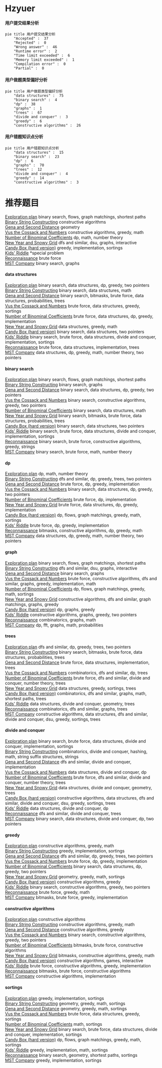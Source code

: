 # Hzyuer
<!-- tabs:start -->
#### **用户提交结果分析**

```mermaid
pie title 用户提交结果分析
    "Accepted" :  37
    "Rejected" :  0
    "Wrong answer" :  46
    "Runtime error" :  2
    "Time limit exceeded" :  6
    "Memory limit exceeded" :  1
    "Compilation error" :  0
    "Partial" :  0
```
#### **用户做题类型偏好分析**

```mermaid
pie title 用户做题类型偏好分析
    "data structures" :  75
    "binary search" :  4
    "dp" :  38
    "graphs" :  1
    "trees" :  67
    "divide and conquer" :  3
    "greedy" :  6
    "constructive algorithms" :  26
```
#### **用户错题知识点分析**

```mermaid
pie title 用户错题知识点分析
    "data structures" :  15
    "binary search" :  23
    "dp" :  6
    "graphs" :  70
    "trees" :  12
    "divide and conquer" :  4
    "greedy" :  14
    "constructive algorithms" :  3
```
<!-- tabs:end -->
# 推荐题目
[Exploration plan](http://codeforces.com/problemset/problem/852/D)		binary search,
                        flows,
                        graph matchings,
                        shortest paths		  
[Binary String Constructing](http://codeforces.com/problemset/problem/1003/B)		constructive algorithms		  
[Gena and Second Distance](http://codeforces.com/problemset/problem/442/E)		geometry		  
[Vus the Cossack and Numbers](http://codeforces.com/problemset/problem/1186/D)		constructive algorithms,
                        greedy,
                        math		  
[Number of Binominal Coefficients](http://codeforces.com/problemset/problem/582/D)		dp,
                        math,
                        number theory		  
[New Year and Snowy Grid](http://codeforces.com/problemset/problem/750/H)		dfs and similar,
                        dsu,
                        graphs,
                        interactive		  
[Candy Box (hard version)](http://codeforces.com/problemset/problem/1183/G)		greedy,
                        implementation,
                        sortings		  
[Kids' Riddle](http://codeforces.com/problemset/problem/784/B)		*special problem		  
[Reconnaissance](http://codeforces.com/problemset/problem/32/A)		brute force		  
[MST Company](http://codeforces.com/problemset/problem/125/E)		binary search,
                        graphs		  
<!-- tabs:start -->
#### **data structures**
[Exploration plan](http://codeforces.com/problemset/problem/1492/C)		binary search,
                        data structures,
                        dp,
                        greedy,
                        two pointers		  
[Binary String Constructing](http://codeforces.com/problemset/problem/1490/G)		binary search,
                        data structures,
                        math		  
[Gena and Second Distance](http://codeforces.com/problemset/problem/1479/D)		binary search,
                        bitmasks,
                        brute force,
                        data structures,
                        probabilities,
                        trees		  
[Vus the Cossack and Numbers](http://codeforces.com/problemset/problem/1497/A)		brute force,
                        data structures,
                        greedy,
                        sortings		  
[Number of Binominal Coefficients](http://codeforces.com/problemset/problem/1491/C)		brute force,
                        data structures,
                        dp,
                        greedy,
                        implementation		  
[New Year and Snowy Grid](http://codeforces.com/problemset/problem/1492/B)		data structures,
                        greedy,
                        math		  
[Candy Box (hard version)](http://codeforces.com/problemset/problem/1436/E)		binary search,
                        data structures,
                        two pointers		  
[Kids' Riddle](http://codeforces.com/problemset/problem/1461/D)		binary search,
                        brute force,
                        data structures,
                        divide and conquer,
                        implementation,
                        sortings		  
[Reconnaissance](http://codeforces.com/problemset/problem/1511/C)		brute force,
                        data structures,
                        implementation,
                        trees		  
[MST Company](http://codeforces.com/problemset/problem/1497/E1)		data structures,
                        dp,
                        greedy,
                        math,
                        number theory,
                        two pointers		  
#### **binary search**
[Exploration plan](http://codeforces.com/problemset/problem/852/D)		binary search,
                        flows,
                        graph matchings,
                        shortest paths		  
[Binary String Constructing](http://codeforces.com/problemset/problem/125/E)		binary search,
                        graphs		  
[Gena and Second Distance](http://codeforces.com/problemset/problem/1492/C)		binary search,
                        data structures,
                        dp,
                        greedy,
                        two pointers		  
[Vus the Cossack and Numbers](http://codeforces.com/problemset/problem/1463/D)		binary search,
                        constructive algorithms,
                        greedy,
                        two pointers		  
[Number of Binominal Coefficients](http://codeforces.com/problemset/problem/1490/G)		binary search,
                        data structures,
                        math		  
[New Year and Snowy Grid](http://codeforces.com/problemset/problem/1479/D)		binary search,
                        bitmasks,
                        brute force,
                        data structures,
                        probabilities,
                        trees		  
[Candy Box (hard version)](http://codeforces.com/problemset/problem/1436/E)		binary search,
                        data structures,
                        two pointers		  
[Kids' Riddle](http://codeforces.com/problemset/problem/1461/D)		binary search,
                        brute force,
                        data structures,
                        divide and conquer,
                        implementation,
                        sortings		  
[Reconnaissance](http://codeforces.com/problemset/problem/1493/C)		binary search,
                        brute force,
                        constructive algorithms,
                        greedy,
                        strings		  
[MST Company](http://codeforces.com/problemset/problem/1487/D)		binary search,
                        brute force,
                        math,
                        number theory		  
#### **dp**
[Exploration plan](http://codeforces.com/problemset/problem/582/D)		dp,
                        math,
                        number theory		  
[Binary String Constructing](http://codeforces.com/problemset/problem/1381/D)		dfs and similar,
                        dp,
                        greedy,
                        trees,
                        two pointers		  
[Gena and Second Distance](http://codeforces.com/problemset/problem/1248/D1)		brute force,
                        dp,
                        greedy,
                        implementation		  
[Vus the Cossack and Numbers](http://codeforces.com/problemset/problem/1492/C)		binary search,
                        data structures,
                        dp,
                        greedy,
                        two pointers		  
[Number of Binominal Coefficients](https://codeforces.com/contest/1457/problem/C)		brute force,
                        dp,
                        implementation		  
[New Year and Snowy Grid](http://codeforces.com/problemset/problem/1491/C)		brute force,
                        data structures,
                        dp,
                        greedy,
                        implementation		  
[Candy Box (hard version)](http://codeforces.com/problemset/problem/1437/C)		dp,
                        flows,
                        graph matchings,
                        greedy,
                        math,
                        sortings		  
[Kids' Riddle](http://codeforces.com/problemset/problem/1499/B)		brute force,
                        dp,
                        greedy,
                        implementation		  
[Reconnaissance](http://codeforces.com/problemset/problem/1491/D)		bitmasks,
                        constructive algorithms,
                        dp,
                        greedy,
                        math		  
[MST Company](http://codeforces.com/problemset/problem/1497/E1)		data structures,
                        dp,
                        greedy,
                        math,
                        number theory,
                        two pointers		  
#### **graph**
[Exploration plan](http://codeforces.com/problemset/problem/852/D)		binary search,
                        flows,
                        graph matchings,
                        shortest paths		  
[Binary String Constructing](http://codeforces.com/problemset/problem/750/H)		dfs and similar,
                        dsu,
                        graphs,
                        interactive		  
[Gena and Second Distance](http://codeforces.com/problemset/problem/125/E)		binary search,
                        graphs		  
[Vus the Cossack and Numbers](http://codeforces.com/problemset/problem/1487/C)		brute force,
                        constructive algorithms,
                        dfs and similar,
                        graphs,
                        greedy,
                        implementation,
                        math		  
[Number of Binominal Coefficients](http://codeforces.com/problemset/problem/1437/C)		dp,
                        flows,
                        graph matchings,
                        greedy,
                        math,
                        sortings		  
[New Year and Snowy Grid](http://codeforces.com/problemset/problem/1470/D)		constructive algorithms,
                        dfs and similar,
                        graph matchings,
                        graphs,
                        greedy		  
[Candy Box (hard version)](http://codeforces.com/problemset/problem/1476/C)		dp,
                        graphs,
                        greedy		  
[Kids' Riddle](http://codeforces.com/problemset/problem/1304/D)		constructive algorithms,
                        graphs,
                        greedy,
                        two pointers		  
[Reconnaissance](http://codeforces.com/problemset/problem/1475/C)		combinatorics,
                        graphs,
                        math		  
[MST Company](http://codeforces.com/problemset/problem/553/E)		dp,
                        fft,
                        graphs,
                        math,
                        probabilities		  
#### **trees**
[Exploration plan](http://codeforces.com/problemset/problem/1381/D)		dfs and similar,
                        dp,
                        greedy,
                        trees,
                        two pointers		  
[Binary String Constructing](http://codeforces.com/problemset/problem/1479/D)		binary search,
                        bitmasks,
                        brute force,
                        data structures,
                        probabilities,
                        trees		  
[Gena and Second Distance](http://codeforces.com/problemset/problem/1511/C)		brute force,
                        data structures,
                        implementation,
                        trees		  
[Vus the Cossack and Numbers](http://codeforces.com/problemset/problem/1499/F)		combinatorics,
                        dfs and similar,
                        dp,
                        trees		  
[Number of Binominal Coefficients](http://codeforces.com/problemset/problem/1491/E)		brute force,
                        dfs and similar,
                        divide and conquer,
                        number theory,
                        trees		  
[New Year and Snowy Grid](http://codeforces.com/problemset/problem/1466/D)		data structures,
                        greedy,
                        sortings,
                        trees		  
[Candy Box (hard version)](http://codeforces.com/problemset/problem/1495/D)		combinatorics,
                        dfs and similar,
                        graphs,
                        math,
                        shortest paths,
                        trees		  
[Kids' Riddle](http://codeforces.com/problemset/problem/1303/G)		data structures,
                        divide and conquer,
                        geometry,
                        trees		  
[Reconnaissance](http://codeforces.com/problemset/problem/1454/E)		combinatorics,
                        dfs and similar,
                        graphs,
                        trees		  
[MST Company](http://codeforces.com/problemset/problem/1494/D)		constructive algorithms,
                        data structures,
                        dfs and similar,
                        divide and conquer,
                        dsu,
                        greedy,
                        sortings,
                        trees		  
#### **divide and conquer**
[Exploration plan](http://codeforces.com/problemset/problem/1461/D)		binary search,
                        brute force,
                        data structures,
                        divide and conquer,
                        implementation,
                        sortings		  
[Binary String Constructing](http://codeforces.com/problemset/problem/1466/G)		combinatorics,
                        divide and conquer,
                        hashing,
                        math,
                        string suffix structures,
                        strings		  
[Gena and Second Distance](http://codeforces.com/problemset/problem/1490/D)		dfs and similar,
                        divide and conquer,
                        implementation		  
[Vus the Cossack and Numbers](https://codeforces.com/contest/1483/problem/C)		data structures,
                        divide and conquer,
                        dp		  
[Number of Binominal Coefficients](http://codeforces.com/problemset/problem/1491/E)		brute force,
                        dfs and similar,
                        divide and conquer,
                        number theory,
                        trees		  
[New Year and Snowy Grid](http://codeforces.com/problemset/problem/1303/G)		data structures,
                        divide and conquer,
                        geometry,
                        trees		  
[Candy Box (hard version)](http://codeforces.com/problemset/problem/1494/D)		constructive algorithms,
                        data structures,
                        dfs and similar,
                        divide and conquer,
                        dsu,
                        greedy,
                        sortings,
                        trees		  
[Kids' Riddle](http://codeforces.com/problemset/problem/1482/E)		data structures,
                        divide and conquer,
                        dp		  
[Reconnaissance](http://codeforces.com/problemset/problem/566/C)		dfs and similar,
                        divide and conquer,
                        trees		  
[MST Company](http://codeforces.com/problemset/problem/1428/F)		binary search,
                        data structures,
                        divide and conquer,
                        dp,
                        two pointers		  
#### **greedy**
[Exploration plan](http://codeforces.com/problemset/problem/1186/D)		constructive algorithms,
                        greedy,
                        math		  
[Binary String Constructing](http://codeforces.com/problemset/problem/1183/G)		greedy,
                        implementation,
                        sortings		  
[Gena and Second Distance](http://codeforces.com/problemset/problem/1381/D)		dfs and similar,
                        dp,
                        greedy,
                        trees,
                        two pointers		  
[Vus the Cossack and Numbers](http://codeforces.com/problemset/problem/1248/D1)		brute force,
                        dp,
                        greedy,
                        implementation		  
[Number of Binominal Coefficients](http://codeforces.com/problemset/problem/1492/C)		binary search,
                        data structures,
                        dp,
                        greedy,
                        two pointers		  
[New Year and Snowy Grid](https://codeforces.com/contest/1496/problem/C)		geometry,
                        greedy,
                        math,
                        sortings		  
[Candy Box (hard version)](http://codeforces.com/problemset/problem/1493/A)		constructive algorithms,
                        greedy		  
[Kids' Riddle](http://codeforces.com/problemset/problem/1463/D)		binary search,
                        constructive algorithms,
                        greedy,
                        two pointers		  
[Reconnaissance](http://codeforces.com/problemset/problem/1462/C)		brute force,
                        greedy,
                        math		  
[MST Company](http://codeforces.com/problemset/problem/1494/B)		bitmasks,
                        brute force,
                        greedy,
                        implementation		  
#### **constructive algorithms**
[Exploration plan](http://codeforces.com/problemset/problem/1003/B)		constructive algorithms		  
[Binary String Constructing](http://codeforces.com/problemset/problem/1186/D)		constructive algorithms,
                        greedy,
                        math		  
[Gena and Second Distance](http://codeforces.com/problemset/problem/1493/A)		constructive algorithms,
                        greedy		  
[Vus the Cossack and Numbers](http://codeforces.com/problemset/problem/1463/D)		binary search,
                        constructive algorithms,
                        greedy,
                        two pointers		  
[Number of Binominal Coefficients](https://codeforces.com/contest/1456/problem/B)		bitmasks,
                        brute force,
                        constructive algorithms		  
[New Year and Snowy Grid](http://codeforces.com/problemset/problem/1492/D)		bitmasks,
                        constructive algorithms,
                        greedy,
                        math		  
[Candy Box (hard version)](https://codeforces.com/contest/1504/problem/D)		constructive algorithms,
                        games,
                        interactive		  
[Kids' Riddle](https://codeforces.com/contest/1483/problem/A)		brute force,
                        constructive algorithms,
                        greedy,
                        implementation		  
[Reconnaissance](https://codeforces.com/contest/1457/problem/D)		bitmasks,
                        brute force,
                        constructive algorithms		  
[MST Company](http://codeforces.com/problemset/problem/1513/A)		constructive algorithms,
                        implementation		  
#### **sortings**
[Exploration plan](http://codeforces.com/problemset/problem/1183/G)		greedy,
                        implementation,
                        sortings		  
[Binary String Constructing](https://codeforces.com/contest/1496/problem/C)		geometry,
                        greedy,
                        math,
                        sortings		  
[Gena and Second Distance](http://codeforces.com/problemset/problem/1495/A)		geometry,
                        greedy,
                        math,
                        sortings		  
[Vus the Cossack and Numbers](http://codeforces.com/problemset/problem/1497/A)		brute force,
                        data structures,
                        greedy,
                        sortings		  
[Number of Binominal Coefficients](http://codeforces.com/problemset/problem/1427/A)		math,
                        sortings		  
[New Year and Snowy Grid](http://codeforces.com/problemset/problem/1461/D)		binary search,
                        brute force,
                        data structures,
                        divide and conquer,
                        implementation,
                        sortings		  
[Candy Box (hard version)](http://codeforces.com/problemset/problem/1437/C)		dp,
                        flows,
                        graph matchings,
                        greedy,
                        math,
                        sortings		  
[Kids' Riddle](http://codeforces.com/problemset/problem/1473/A)		greedy,
                        implementation,
                        math,
                        sortings		  
[Reconnaissance](http://codeforces.com/problemset/problem/1486/B)		binary search,
                        geometry,
                        shortest paths,
                        sortings		  
[MST Company](http://codeforces.com/problemset/problem/1480/B)		greedy,
                        implementation,
                        sortings		  
<!-- tabs:end -->
